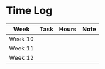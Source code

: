 # Time Log

| Week | Task | Hours| Note |
|------|------|------|------|
| Week 10 | | | 
| Week 11 | | | 
| Week 12 | | | 





